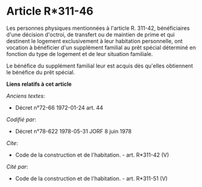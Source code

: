 # Article R*311-46

Les personnes physiques mentionnées à l'article R. 311-42, bénéficiaires d'une décision d'octroi, de transfert ou de maintien
de prime et qui destinent le logement exclusivement à leur habitation personnelle, ont vocation à bénéficier d'un supplément
familial au prêt spécial déterminé en fonction du type de logement et de leur situation familiale. 

Le bénéfice du supplément familial leur est acquis dès qu'elles obtiennent le bénéfice du prêt spécial.

**Liens relatifs à cet article**

_Anciens textes_:

  - Décret n°72-66 1972-01-24 art. 44

_Codifié par_:

  - Décret n°78-622 1978-05-31 JORF 8 juin 1978

_Cite_:

  - Code de la construction et de l'habitation. - art. R*311-42 (V)

_Cité par_:

  - Code de la construction et de l'habitation. - art. R*311-51 (V)
